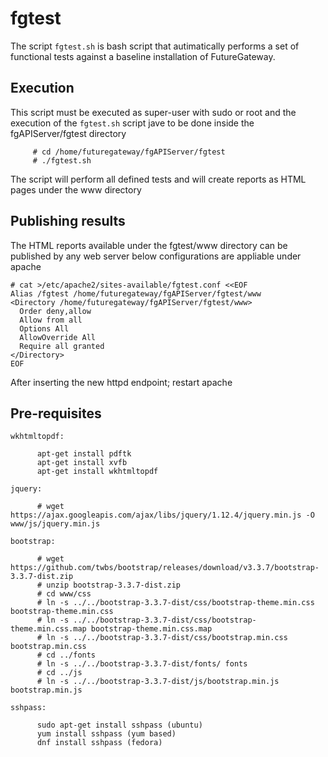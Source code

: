 # fgtest
The script `fgtest.sh` is bash script that autimatically performs a set of functional tests against a baseline installation of FutureGateway.

## Execution
This script must be executed as super-user with sudo or root and the execution of the `fgtest.sh` script jave to be done inside the fgAPIServer/fgtest directory

```
     # cd /home/futuregateway/fgAPIServer/fgtest
     # ./fgtest.sh
```

The script will perform all defined tests and will create reports as HTML pages under the www directory

## Publishing results
The HTML reports available under the fgtest/www directory can be published by any web server below configurations are appliable under apache

```
# cat >/etc/apache2/sites-available/fgtest.conf <<EOF
Alias /fgtest /home/futuregateway/fgAPIServer/fgtest/www
<Directory /home/futuregateway/fgAPIServer/fgtest/www>
  Order deny,allow
  Allow from all
  Options All
  AllowOverride All
  Require all granted
</Directory>
EOF
```

After inserting the new httpd endpoint; restart apache

## Pre-requisites
    wkhtmltopdf:
```
      apt-get install pdftk
      apt-get install xvfb
      apt-get install wkhtmltopdf
```
    jquery:
```
      # wget https://ajax.googleapis.com/ajax/libs/jquery/1.12.4/jquery.min.js -O www/js/jquery.min.js
```
    bootstrap:
```
      # wget https://github.com/twbs/bootstrap/releases/download/v3.3.7/bootstrap-3.3.7-dist.zip
      # unzip bootstrap-3.3.7-dist.zip
      # cd www/css
      # ln -s ../../bootstrap-3.3.7-dist/css/bootstrap-theme.min.css bootstrap-theme.min.css
      # ln -s ../../bootstrap-3.3.7-dist/css/bootstrap-theme.min.css.map bootstrap-theme.min.css.map
      # ln -s ../../bootstrap-3.3.7-dist/css/bootstrap.min.css bootstrap.min.css
      # cd ../fonts
      # ln -s ../../bootstrap-3.3.7-dist/fonts/ fonts
      # cd ../js
      # ln -s ../../bootstrap-3.3.7-dist/js/bootstrap.min.js bootstrap.min.js 
 ```
    sshpass:
```
      sudo apt-get install sshpass (ubuntu)
      yum install sshpass (yum based)
      dnf install sshpass (fedora)
```


